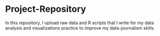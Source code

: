 # Project-Repository
In this repository, I upload raw data and R scripts that I write for my data analysis and visualizations practice to improve my data-journalism skills.
